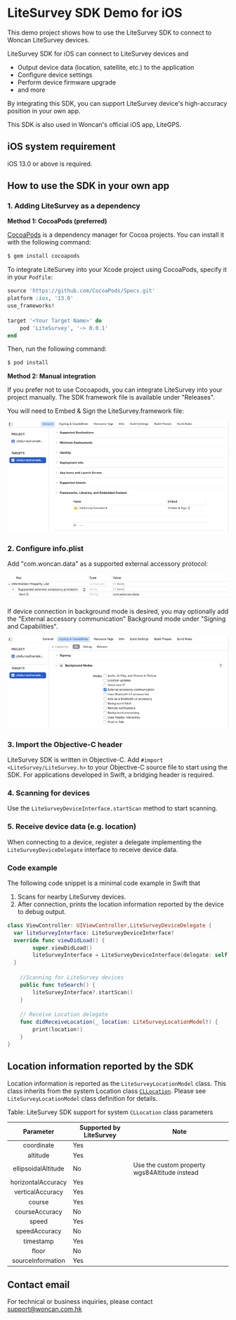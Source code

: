 # LiteSurvey SDK Demo for iOS

This demo project shows how to use the LiteSurvey SDK to connect to Woncan LiteSurvey devices.

LiteSurvey SDK for iOS can connect to LiteSurvey devices and

- Output device data (location, satellite, etc.) to the application
- Configure device settings
- Perform device firmware upgrade
- and more

By integrating this SDK, you can support LiteSurvey device's high-accuracy position in your own app.

This SDK is also used in Woncan's official iOS app, LiteGPS.

## iOS system requirement

iOS 13.0 or above is required.

## How to use the SDK in your own app

### 1. Adding LiteSurvey as a dependency

**Method 1: CocoaPods (preferred)**

[CocoaPods](http://cocoapods.org) is a dependency manager for Cocoa projects. You can install it with the following command:

```bash
$ gem install cocoapods
```

To integrate LiteSurvey into your Xcode project using CocoaPods, specify it in your `Podfile`:

```ruby
source 'https://github.com/CocoaPods/Specs.git'
platform :ios, '13.0'
use_frameworks!

target '<Your Target Name>' do
    pod 'LiteSurvey', '~> 0.0.1'
end
```

Then, run the following command:

```bash
$ pod install
```

**Method 2: Manual integration**

If you prefer not to use Cocoapods, you can integrate LiteSurvey into your project manually. The SDK framework file is available under "Releases".

You will need to Embed & Sign the LiteSurvey.framework file:

![](images/EmbeddedContent.jpg)

### 2. Configure info.plist

Add "com.woncan.data" as a supported external accessory protocol:

![](images/SupportedExternalAccessoryProtocols.jpg)

If device connection in background mode is desired, you may optionally add the "External accessory communication" Background mode under "Signing and Capabilities".

![](images/BackgroundModes.jpg)

### 3. Import the Objective-C header

LiteSurvey SDK is written in Objective-C. Add `#import <LiteSurvey/LiteSurvey.h>` to your Objective-C source file to start using the SDK. For applications developed in Swift, a bridging header is required.

### 4. Scanning for devices

Use the `LiteSurveyDeviceInterface.startScan` method to start scanning.

### 5. Receive device data (e.g. location)

When connecting to a device, register a delegate implementing the `LiteSurveyDeviceDelegate` interface to receive device data.

### Code example

The following code snippet is a minimal code example in Swift that

1. Scans for nearby LiteSurvey devices.
2. After connection, prints the location information reported by the device to debug output.

```Swift
class ViewController: UIViewController,LiteSurveyDeviceDelegate {
  var liteSurveyInterface: LiteSurveyDeviceInterface?
  override func viewDidLoad() {
        super.viewDidLoad()
        liteSurveyInterface = LiteSurveyDeviceInterface(delegate: self)
  }

    //Scanning for LiteSurvey devices
    public func toSearch() {
        liteSurveyInterface?.startScan()
    }

    // Receive Location delegate
    func didReceiveLocation(_ location: LiteSurveyLocationModel!) {
        print(location!)
    }
}
```

## Location information reported by the SDK

Location information is reported as the `LiteSurveyLocationModel` class. This class inherits from the system Location class [ `CLLocation`](https://developer.apple.com/documentation/corelocation/cllocation?language=objc#). Please see `LiteSurveyLocationModel` class definition for details.

Table: LiteSurvey SDK support for system `CLLocation` class parameters

|      Parameter      | Supported by LiteSurvey | Note                                          |
| :-----------------: | ----------------------- | --------------------------------------------- |
|     coordinate      | Yes                     |                                               |
|      altitude       | Yes                     |                                               |
| ellipsoidalAltitude | No                      | Use the custom property wgs84Altitude instead |
| horizontalAccuracy  | Yes                     |                                               |
|  verticalAccuracy   | Yes                     |                                               |
|       course        | Yes                     |                                               |
|   courseAccuracy    | No                      |                                               |
|        speed        | Yes                     |                                               |
|    speedAccuracy    | No                      |                                               |
|      timestamp      | Yes                     |                                               |
|        floor        | No                      |                                               |
|  sourceInformation  | Yes                     |                                               |

## Contact email

For technical or business inquiries, please contact support@woncan.com.hk
